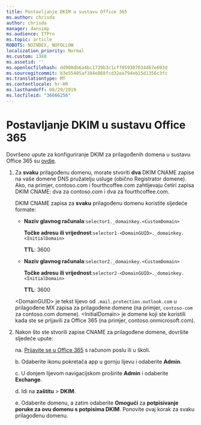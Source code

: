```yaml
---
title: Postavljanje DKIM u sustavu Office 365
ms.author: chrisda
author: chrisda
manager: dansimp
ms.audience: ITPro
ms.topic: article
ROBOTS: NOINDEX, NOFOLLOW
localization_priority: Normal
ms.custom: 1388
ms.assetid: ''
ms.openlocfilehash: dd908db6a4bc1739b3c1cff059387034d67e093d
ms.sourcegitcommit: b3e55405af384e868fcd32ea794eb15d1356c3fc
ms.translationtype: MT
ms.contentlocale: hr-HR
ms.lasthandoff: 08/29/2019
ms.locfileid: "36666256"
---
```

# <a name="setup-dkim-in-office-365"></a>Postavljanje DKIM u sustavu Office 365

Dovršeno upute za konfiguriranje DKIM za prilagođenih domena u sustavu Office 365 su [ovdje](https://docs.microsoft.com/office365/SecurityCompliance/use-dkim-to-validate-outbound-email#what-you-need-to-do-to-manually-set-up-dkim-in-office-365).

1. Za **svaku** prilagođenu domenu, morate stvoriti **dva** DKIM CNAME zapise na vaše domene DNS pružatelju usluge (obično Registrator domene). Ako, na primjer, contoso.com i fourthcoffee.com zahtijevaju četiri zapisa DKIM CNAME: dva za contoso.com i dva za fourthcoffee.com.

   DKIM CNAME zapisa za **svaku** prilagođenu domenu koristite sljedeće formate:

   - **Naziv glavnog računala**:`selector1._domainkey.<CustomDomain>`

     **Točke adresu ili vrijednost**:`selector1-<DomainGUID>._domainkey.<InitialDomain>`

     **TTL**: 3600

   - **Naziv glavnog računala**:`selector2._domainkey.<CustomDomain>`

     **Točke adresu ili vrijednost**:`selector2-<DomainGUID>._domainkey.<InitialDomain>`

     **TTL**: 3600

   \<DomainGUID\> je tekst lijevo od `.mail.protection.outlook.com` u prilagođene MX zapisa za prilagođene domene (na primjer, `contoso-com` za contoso.com domene). \<InitialDomain\> je domene koji ste koristili kada ste se prijavili za Office 365 (na primjer, contoso.onmicrosoft.com).

2. Nakon što ste stvorili zapise CNAME za prilagođene domene, dovršite sljedeće upute:

   na. [Prijavite se u Office 365](https://support.office.microsoft.com/article/e9eb7d51-5430-4929-91ab-6157c5a050b4) s računom poslu ili u školi.

   b. Odaberite ikonu pokretača app u gornju lijevu i odaberite **Admin**.

   c. U donjem lijevom navigacijskom proširite **Admin** i odaberite **Exchange**.

   d. Idi na **zaštitu** > **DKIM**.

   e. Odaberite domenu, a zatim odaberite **Omogući** za **potpisivanje poruke za ovu domenu s potpisima DKIM**. Ponovite ovaj korak za svaku prilagođenu domenu.
